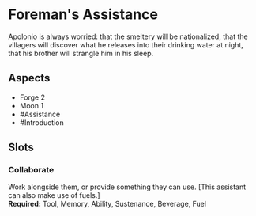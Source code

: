 
# Foreman's Assistance
Apolonio is always worried: that the smeltery will be nationalized, that the villagers will discover what he releases into their drinking water at night, that his brother will strangle him in his sleep. 

## Aspects
- Forge 2
- Moon 1
- #Assistance
-  #Introduction 
## Slots
### Collaborate
Work alongside them, or provide something they can use. \[This  assistant can also make use of fuels.]<br>**Required:** Tool, Memory, Ability, Sustenance, Beverage, Fuel